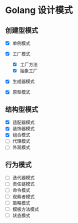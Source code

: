 # Golang 设计模式

## 创建型模式
- [x] 单例模式
- [x] 工厂模式
  - [x] 工厂方法
  - [x] 抽象工厂
- [x] 生成器模式
- [x] 原型模式


## 结构型模式
- [x] 适配器模式
- [x] 装饰器模式
- [x] 组合模式
- [ ] 代理模式
- [ ] 外观模式

## 行为模式
- [ ] 迭代器模式
- [ ] 责任链模式
- [ ] 命令模式
- [ ] 观察者模式
- [ ] 策略模式
- [ ] 模板方法模式
- [ ] 状态模式